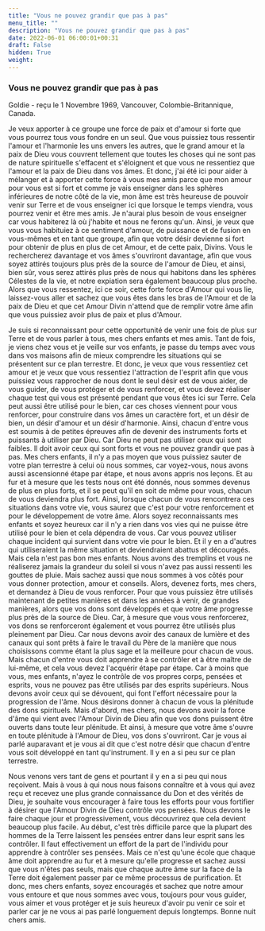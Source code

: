 ```yaml
---
title: "Vous ne pouvez grandir que pas à pas"
menu_title: ""
description: "Vous ne pouvez grandir que pas à pas"
date: 2022-06-01 06:00:01+00:31
draft: False
hidden: True
weight:
---
```

### Vous ne pouvez grandir que pas à pas

Goldie - reçu le 1 Novembre 1969, Vancouver, Colombie-Britannique, Canada.

Je veux apporter à ce groupe une force de paix et d'amour si forte que vous pourrez tous vous fondre en un seul. Que vous puissiez tous ressentir l'amour et l'harmonie les uns envers les autres, que le grand amour et la paix de Dieu vous couvrent tellement que toutes les choses qui ne sont pas de nature spirituelle s'effacent et s'éloignent et que vous ne ressentiez que l'amour et la paix de Dieu dans vos âmes. Et donc, j'ai été ici pour aider à mélanger et à apporter cette force à vous mes amis parce que mon amour pour vous est si fort et comme je vais enseigner dans les sphères inférieures de notre côté de la vie, mon âme est très heureuse de pouvoir venir sur Terre et de vous enseigner ici que lorsque le temps viendra, vous pourrez venir et être mes amis. Je n'aurai plus besoin de vous enseigner car vous habiterez là où j'habite et nous ne ferons qu'un. Ainsi, je veux que vous vous habituiez à ce sentiment d'amour, de puissance et de fusion en vous-mêmes et en tant que groupe, afin que votre désir devienne si fort pour obtenir de plus en plus de cet Amour, et de cette paix, Divins. Vous le rechercherez davantage et vos âmes s'ouvriront davantage, afin que vous soyez attirés toujours plus près de la source de l'amour de Dieu, et ainsi, bien sûr, vous serez attirés plus près de nous qui habitons dans les sphères Célestes de la vie, et notre expiation sera également beaucoup plus proche. Alors que vous ressentez, ici ce soir, cette forte force d'Amour qui vous lie, laissez-vous aller et sachez que vous êtes dans les bras de l'Amour et de la paix de Dieu et que cet Amour Divin n'attend que de remplir votre âme afin que vous puissiez avoir plus de paix et plus d'Amour.

Je suis si reconnaissant pour cette opportunité de venir une fois de plus sur Terre et de vous parler à tous, mes chers enfants et mes amis. Tant de fois, je viens chez vous et je veille sur vos enfants, je passe du temps avec vous dans vos maisons afin de mieux comprendre les situations qui se présentent sur ce plan terrestre. Et donc, je veux que vous ressentiez cet amour et je veux que vous ressentiez l'attraction de l'esprit afin que vous puissiez vous rapprocher de nous dont le seul désir est de vous aider, de vous guider, de vous protéger et de vous renforcer, et vous devez réaliser chaque test qui vous est présenté pendant que vous êtes ici sur Terre. Cela peut aussi être utilisé pour le bien, car ces choses viennent pour vous renforcer, pour construire dans vos âmes un caractère fort, et un désir de bien, un désir d'amour et un désir d'harmonie. Ainsi, chacun d'entre vous est soumis à de petites épreuves afin de devenir des instruments forts et puissants à utiliser par Dieu. Car Dieu ne peut pas utiliser ceux qui sont faibles. Il doit avoir ceux qui sont forts et vous ne pouvez grandir que pas à pas. Mes chers enfants, il n'y a pas moyen que vous puissiez sauter de votre plan terrestre à celui où nous sommes, car voyez-vous, nous avons aussi ascensionné étape par étape, et nous avons appris nos leçons. Et au fur et à mesure que les tests nous ont été donnés, nous sommes devenus de plus en plus forts, et il se peut qu'il en soit de même pour vous, chacun de vous deviendra plus fort. Ainsi, lorsque chacun de vous rencontrera ces situations dans votre vie, vous saurez que c'est pour votre renforcement et pour le développement de votre âme. Alors soyez reconnaissants mes enfants et soyez heureux car il n'y a rien dans vos vies qui ne puisse être utilisé pour le bien et cela dépendra de vous. Car vous pouvez utiliser chaque incident qui survient dans votre vie pour le bien. Et il y en a d'autres qui utiliseraient la même situation et deviendraient abattus et découragés. Mais cela n'est pas bon mes enfants. Nous avons des tremplins et vous ne réaliserez jamais la grandeur du soleil si vous n'avez pas aussi ressenti les gouttes de pluie. Mais sachez aussi que nous sommes à vos côtés pour vous donner protection, amour et conseils. Alors, devenez forts, mes chers, et demandez à Dieu de vous renforcer. Pour que vous puissiez être utilisés maintenant de petites manières et dans les années à venir, de grandes manières, alors que vos dons sont développés et que votre âme progresse plus près de la source de Dieu. Car, à mesure que vous vous renforcerez, vos dons se renforceront également et vous pourrez être utilisés plus pleinement par Dieu. Car nous devons avoir des canaux de lumière et des canaux qui sont prêts à faire le travail du Père de la manière que nous choisissons comme étant la plus sage et la meilleure pour chacun de vous. Mais chacun d'entre vous doit apprendre à se contrôler et à être maître de lui-même, et cela vous devez l'acquérir étape par étape. Car à moins que vous, mes enfants, n'ayez le contrôle de vos propres corps, pensées et esprits, vous ne pouvez pas être utilisés par des esprits supérieurs. Nous devons avoir ceux qui se dévouent, qui font l'effort nécessaire pour la progression de l'âme. Nous désirons donner à chacun de vous la plénitude des dons spirituels. Mais d'abord, mes chers, nous devons avoir la force d'âme qui vient avec l'Amour Divin de Dieu afin que vos dons puissent être ouverts dans toute leur plénitude. Et ainsi, à mesure que votre âme s'ouvre en toute plénitude à l'Amour de Dieu, vos dons s'ouvriront. Car je vous ai parlé auparavant et je vous ai dit que c'est notre désir que chacun d'entre vous soit développé en tant qu'instrument. Il y en a si peu sur ce plan terrestre.

Nous venons vers tant de gens et pourtant il y en a si peu qui nous reçoivent. Mais à vous à qui nous nous faisons connaître et à vous qui avez reçu et recevez une plus grande connaissance du Don et des vérités de Dieu, je souhaite vous encourager à faire tous les efforts pour vous fortifier à désirer que l'Amour Divin de Dieu contrôle vos pensées. Nous devons le faire chaque jour et progressivement, vous découvrirez que cela devient beaucoup plus facile. Au début, c'est très difficile parce que la plupart des hommes de la Terre laissent les pensées entrer dans leur esprit sans les contrôler. Il faut effectivement un effort de la part de l'individu pour apprendre à contrôler ses pensées. Mais ce n'est qu'une école que chaque âme doit apprendre au fur et à mesure qu'elle progresse et sachez aussi que vous n'êtes pas seuls, mais que chaque autre âme sur la face de la Terre doit également passer par ce même processus de purification. Et donc, mes chers enfants, soyez encouragés et sachez que notre amour vous entoure et que nous sommes avec vous, toujours pour vous guider, vous aimer et vous protéger et je suis heureux d'avoir pu venir ce soir et parler car je ne vous ai pas parlé longuement depuis longtemps. Bonne nuit chers amis.
